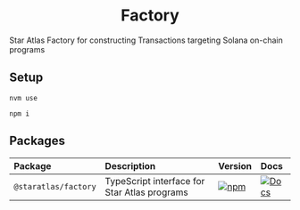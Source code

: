 <div align="center">  
  <h1>Factory</h1>
</div>

Star Atlas Factory for constructing Transactions targeting Solana on-chain programs

## Setup

```
nvm use

npm i
```

## Packages

| Package              | Description                                  | Version                                                                                                                    | Docs                                                                                                          |
|:---------------------|:---------------------------------------------|:---------------------------------------------------------------------------------------------------------------------------|:--------------------------------------------------------------------------------------------------------------|
| `@staratlas/factory` | TypeScript interface for Star Atlas programs | [![npm](https://img.shields.io/npm/v/@staratlas/factory.svg?color=blue)](https://www.npmjs.com/package/@staratlas/factory) | [![Docs](https://img.shields.io/badge/docs-typedoc-blue)](https://staratlasmeta.github.io/factory/index.html) |
